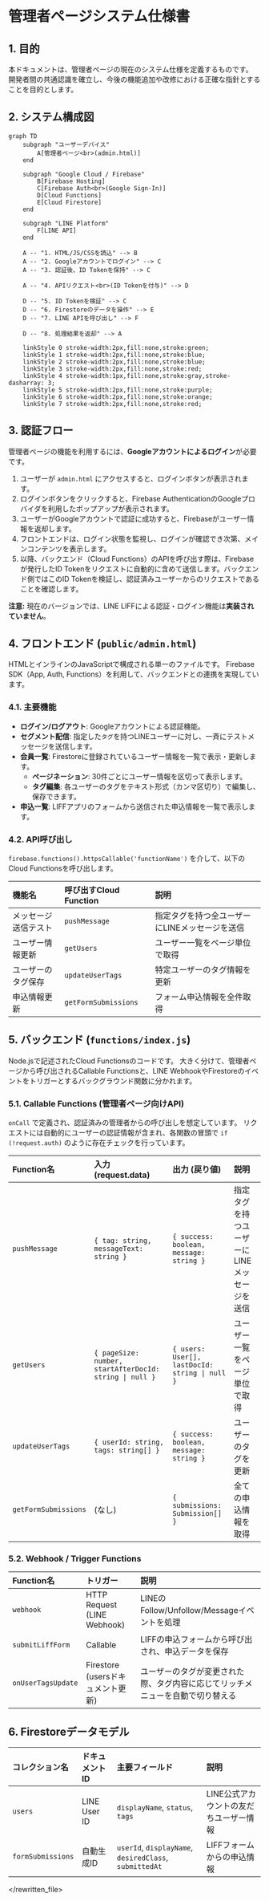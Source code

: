 # 管理者ページシステム仕様書

## 1. 目的

本ドキュメントは、管理者ページの現在のシステム仕様を定義するものです。
開発者間の共通認識を確立し、今後の機能追加や改修における正確な指針とすることを目的とします。

## 2. システム構成図

```mermaid
graph TD
    subgraph "ユーザーデバイス"
        A[管理者ページ<br>(admin.html)]
    end

    subgraph "Google Cloud / Firebase"
        B[Firebase Hosting]
        C[Firebase Auth<br>(Google Sign-In)]
        D[Cloud Functions]
        E[Cloud Firestore]
    end

    subgraph "LINE Platform"
        F[LINE API]
    end
    
    A -- "1. HTML/JS/CSSを読込" --> B
    A -- "2. Googleアカウントでログイン" --> C
    A -- "3. 認証後、ID Tokenを保持" --> C

    A -- "4. APIリクエスト<br>(ID Tokenを付与)" --> D

    D -- "5. ID Tokenを検証" --> C
    D -- "6. Firestoreのデータを操作" --> E
    D -- "7. LINE APIを呼び出し" --> F
    
    D -- "8. 処理結果を返却" --> A

    linkStyle 0 stroke-width:2px,fill:none,stroke:green;
    linkStyle 1 stroke-width:2px,fill:none,stroke:blue;
    linkStyle 2 stroke-width:2px,fill:none,stroke:blue;
    linkStyle 3 stroke-width:2px,fill:none,stroke:red;
    linkStyle 4 stroke-width:1px,fill:none,stroke:gray,stroke-dasharray: 3;
    linkStyle 5 stroke-width:2px,fill:none,stroke:purple;
    linkStyle 6 stroke-width:2px,fill:none,stroke:orange;
    linkStyle 7 stroke-width:2px,fill:none,stroke:red;

```

## 3. 認証フロー

管理者ページの機能を利用するには、**Googleアカウントによるログイン**が必要です。

1.  ユーザーが `admin.html` にアクセスすると、ログインボタンが表示されます。
2.  ログインボタンをクリックすると、Firebase AuthenticationのGoogleプロバイダを利用したポップアップが表示されます。
3.  ユーザーがGoogleアカウントで認証に成功すると、Firebaseがユーザー情報を返却します。
4.  フロントエンドは、ログイン状態を監視し、ログインが確認でき次第、メインコンテンツを表示します。
5.  以降、バックエンド（Cloud Functions）のAPIを呼び出す際は、Firebaseが発行したID Tokenをリクエストに自動的に含めて送信します。バックエンド側ではこのID Tokenを検証し、認証済みユーザーからのリクエストであることを確認します。

**注意:** 現在のバージョンでは、LINE LIFFによる認証・ログイン機能は**実装されていません**。

## 4. フロントエンド (`public/admin.html`)

HTMLとインラインのJavaScriptで構成される単一のファイルです。
Firebase SDK（App, Auth, Functions）を利用して、バックエンドとの連携を実現しています。

### 4.1. 主要機能

-   **ログイン/ログアウト**: Googleアカウントによる認証機能。
-   **セグメント配信**: 指定した`タグ`を持つLINEユーザーに対し、一斉にテストメッセージを送信します。
-   **会員一覧**: Firestoreに登録されているユーザー情報を一覧で表示・更新します。
    -   **ページネーション**: 30件ごとにユーザー情報を区切って表示します。
    -   **タグ編集**: 各ユーザーのタグをテキスト形式（カンマ区切り）で編集し、保存できます。
-   **申込一覧**: LIFFアプリのフォームから送信された申込情報を一覧で表示します。

### 4.2. API呼び出し

`firebase.functions().httpsCallable('functionName')` を介して、以下のCloud Functionsを呼び出します。

| 機能名 | 呼び出すCloud Function | 説明 |
| :--- | :--- | :--- |
| メッセージ送信テスト | `pushMessage` | 指定タグを持つ全ユーザーにLINEメッセージを送信 |
| ユーザー情報更新 | `getUsers` | ユーザー一覧をページ単位で取得 |
| ユーザーのタグ保存 | `updateUserTags` | 特定ユーザーのタグ情報を更新 |
| 申込情報更新 | `getFormSubmissions` | フォーム申込情報を全件取得 |


## 5. バックエンド (`functions/index.js`)

Node.jsで記述されたCloud Functionsのコードです。
大きく分けて、管理者ページから呼び出されるCallable Functionsと、LINE WebhookやFirestoreのイベントをトリガーとするバックグラウンド関数に分かれます。

### 5.1. Callable Functions (管理者ページ向けAPI)

`onCall` で定義され、認証済みの管理者からの呼び出しを想定しています。
リクエストには自動的にユーザーの認証情報が含まれ、各関数の冒頭で `if (!request.auth)` のように存在チェックを行っています。

| Function名 | 入力 (request.data) | 出力 (戻り値) | 説明 |
| :--- | :--- | :--- | :--- |
| `pushMessage` | `{ tag: string, messageText: string }` | `{ success: boolean, message: string }` | 指定タグを持つユーザーにLINEメッセージを送信 |
| `getUsers` | `{ pageSize: number, startAfterDocId: string \| null }` | `{ users: User[], lastDocId: string \| null }` | ユーザー一覧をページ単位で取得 |
| `updateUserTags` | `{ userId: string, tags: string[] }` | `{ success: boolean, message: string }` | ユーザーのタグを更新 |
| `getFormSubmissions`| (なし) | `{ submissions: Submission[] }` | 全ての申込情報を取得 |

### 5.2. Webhook / Trigger Functions

| Function名 | トリガー | 説明 |
| :--- | :--- | :--- |
| `webhook` | HTTP Request (LINE Webhook) | LINEのFollow/Unfollow/Messageイベントを処理 |
| `submitLiffForm` | Callable | LIFFの申込フォームから呼び出され、申込データを保存 |
| `onUserTagsUpdate` | Firestore (usersドキュメント更新) | ユーザーのタグが変更された際、タグ内容に応じてリッチメニューを自動で切り替える |

## 6. Firestoreデータモデル

| コレクション名 | ドキュメントID | 主要フィールド | 説明 |
| :--- | :--- | :--- | :--- |
| `users` | LINE User ID | `displayName`, `status`, `tags` | LINE公式アカウントの友だちユーザー情報 |
| `formSubmissions`| 自動生成ID | `userId`, `displayName`, `desiredClass`, `submittedAt`| LIFFフォームからの申込情報 |

</rewritten_file> 